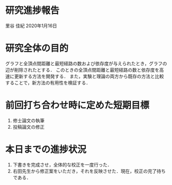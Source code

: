 研究進捗報告
================
里谷 佳紀
2020年1月16日







# 研究全体の目的

グラフと全頂点間距離と最短経路の数および依存度が与えられたとき，グラフの辺が削除されたとする．
このときの全頂点間距離と最短経路の数と依存度を高速に更新する方法を開発する．
また，実験と理論の両方から既存の方法と比較することで，新方法の有用性を検証する．

# 前回打ち合わせ時に定めた短期目標

1.  修士論文の執筆
2.  投稿論文の修正

# 本日までの進捗状況

1.  下書きを完成させ，全体的な校正を一度行った．
2.  右田先生から修正案をいただき，それを反映させた．現在，校正の完了待ちである．

